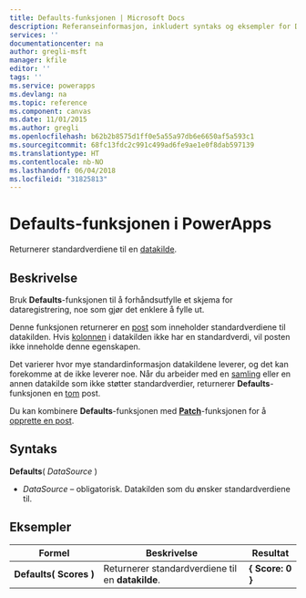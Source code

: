 ```yaml
---
title: Defaults-funksjonen | Microsoft Docs
description: Referanseinformasjon, inkludert syntaks og eksempler for Defaults-funksjonen i PowerApps
services: ''
documentationcenter: na
author: gregli-msft
manager: kfile
editor: ''
tags: ''
ms.service: powerapps
ms.devlang: na
ms.topic: reference
ms.component: canvas
ms.date: 11/01/2015
ms.author: gregli
ms.openlocfilehash: b62b2b8575d1ff0e5a55a97db6e6650af5a593c1
ms.sourcegitcommit: 68fc13fdc2c991c499ad6fe9ae1e0f8dab597139
ms.translationtype: HT
ms.contentlocale: nb-NO
ms.lasthandoff: 06/04/2018
ms.locfileid: "31825813"
---
```

# <a name="defaults-function-in-powerapps"></a>Defaults-funksjonen i PowerApps
Returnerer standardverdiene til en [datakilde](../working-with-data-sources.md).  

## <a name="description"></a>Beskrivelse
Bruk **Defaults**-funksjonen til å forhåndsutfylle et skjema for dataregistrering, noe som gjør det enklere å fylle ut.

Denne funksjonen returnerer en [post](../working-with-tables.md#records) som inneholder standardverdiene til datakilden.  Hvis [kolonnen](../working-with-tables.md#columns) i datakilden ikke har en standardverdi, vil posten ikke inneholde denne egenskapen.

Det varierer hvor mye standardinformasjon datakildene leverer, og det kan forekomme at de ikke leverer noe.  Når du arbeider med en [samling](../working-with-data-sources.md#collections) eller en annen datakilde som ikke støtter standardverdier, returnerer **Defaults**-funksjonen en [tom](function-isblank-isempty.md) post.

Du kan kombinere **Defaults**-funksjonen med **[Patch](function-patch.md)**-funksjonen for å [opprette en post](../working-with-data-sources.md).

## <a name="syntax"></a>Syntaks
**Defaults**( *DataSource* )

* *DataSource* – obligatorisk. Datakilden som du ønsker standardverdiene til.

## <a name="examples"></a>Eksempler
| Formel | Beskrivelse | Resultat |
| --- | --- | --- |
| **Defaults(&nbsp;Scores&nbsp;)** |Returnerer standardverdiene til en **datakilde**. |**{ Score: 0 }** |

